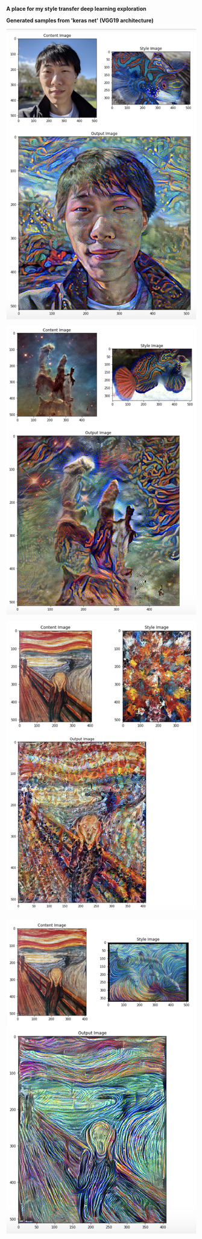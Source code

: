 **A place for my style transfer deep learning exploration**

**Generated samples from 'keras net' (VGG19 architecture)**

![sample1](https://github.com/umarmomen/codingProjects/blob/master/styletransfer/images/Screen%20Shot%202019-12-06%20at%204.43.44%20PM.png)

![sample2](https://github.com/umarmomen/codingProjects/blob/master/styletransfer/images/Screen%20Shot%202019-12-06%20at%204.43.55%20PM.png)

![sample3](https://github.com/umarmomen/codingProjects/blob/master/styletransfer/images/Screen%20Shot%202019-12-06%20at%204.44.05%20PM.png)

![sample4](https://github.com/umarmomen/codingProjects/blob/master/styletransfer/images/Screen%20Shot%202019-12-06%20at%204.44.22%20PM.png)
